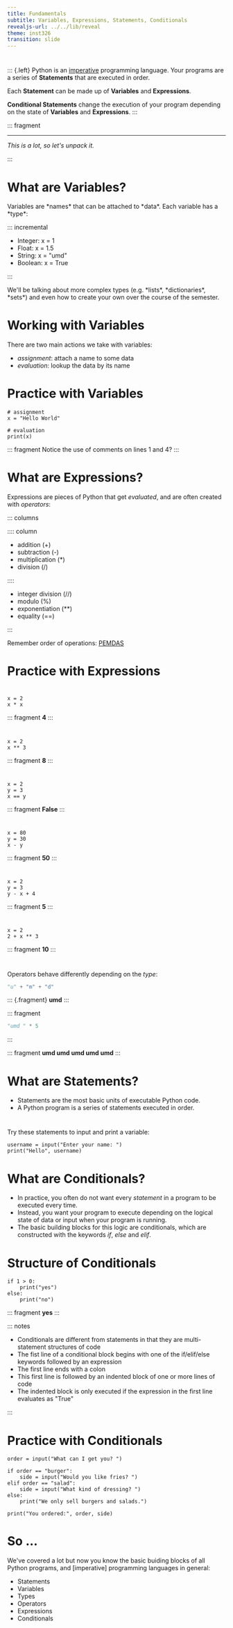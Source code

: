 ```yaml
---
title: Fundamentals
subtitle: Variables, Expressions, Statements, Conditionals
revealjs-url: ../../lib/reveal
theme: inst326
transition: slide
---
```


# 

::: {.left}
Python is an [imperative] programming language. Your programs are a series
of **Statements** that are executed in order.

Each **Statement** can be made up of
**Variables** and **Expressions**.

**Conditional Statements** change the execution
of your program depending on the state of **Variables** and **Expressions**.
:::

::: fragment

---
*This is a lot, so let's unpack it.*

:::

# What are Variables?

<p class="left">
Variables are *names* that can be attached to *data*. Each variable has a *type*:
</p>

::: incremental

* Integer: x = 1
* Float: x = 1.5
* String: x = "umd"
* Boolean: x = True

:::

<p class="left fragment">
We'll be talking about more complex types (e.g. *lists*, *dictionaries*, *sets*) and 
even how to create your own over the course of the semester.
</p>

# Working with Variables

There are two main actions we take with variables:

* *assignment*: attach a name to some data
* *evaluation*: lookup the data by its name

# Practice with Variables

~~~~ {.python .numberLines}
# assignment
x = "Hello World"

# evaluation
print(x) 
~~~~

::: fragment
Notice the use of comments on lines 1 and 4?
:::

# What are Expressions?

Expressions are pieces of Python that get *evaluated*, and are often 
created with *operators*: 

::: columns 

:::: column

- addition (+)
- subtraction (-)
- multiplication (\*)
- division (/)

::::

- integer division (//)
- modulo (%)
- exponentiation (**)
- equality (==)

:::

Remember order of operations: [PEMDAS](https://www.mathsisfun.com/operation-order-pemdas.html)

# Practice with Expressions

# 

~~~ {.python .numberLines}
x = 2 
x * x
~~~

::: fragment
**4**
:::

# 

~~~ {.python .numberLines}
x = 2
x ** 3
~~~ 

::: fragment
**8**
:::

#

~~~ {.python .numberLines}
x = 2 
y = 3
x == y
~~~

::: fragment
**False**
:::

# 

~~~ {.python .numberLines}
x = 80
y = 30
x - y
~~~

::: fragment
**50**
:::

#

~~~ {.python .numberLines}
x = 2
y = 3
y - x + 4
~~~

::: fragment
**5**
:::

# 

~~~ {.python .numberLines}
x = 2
2 + x ** 3
~~~

::: fragment
**10**
:::

# 

Operators behave differently depending on the *type*:

``` python
"u" + "m" + "d"
```

::: {.fragment}
**umd**
:::

::: fragment
```python
"umd " * 5
```
:::

::: fragment
**umd umd umd umd umd**
:::

# What are Statements?

* Statements are the most basic units of executable Python code.
* A Python program is a series of statements executed in order.

#

Try these statements to input and print a variable:

~~~~ {.python .numberLines}
username = input("Enter your name: ")
print("Hello", username)
~~~~

# What are Conditionals?

* In practice, you often do not want every *statement* in a program to be executed every time.
* Instead, you want your program to execute depending on the logical state of data or input when your program is running.
* The basic building blocks for this logic are conditionals, which are constructed with the keywords *if*, *else* and *elif*.

# Structure of Conditionals

``` {.python .numberLines}
if 1 > 0:
    print("yes")
else:
    print("no")
```

::: fragment
**yes**
:::

::: notes
* Conditionals are different from statements in that they are multi-statement structures of code
* The fist line of a conditional block begins with one of the if/elif/else keywords followed by an expression
* The first line ends with a colon
* This first line is followed by an indented block of one or more lines of code
* The indented block is only executed if the expression in the first line evaluates as "True"

:::


# Practice with Conditionals

~~~~ {.python .numberLines}
order = input("What can I get you? ")

if order == "burger":
    side = input("Would you like fries? ")
elif order == "salad":
    side = input("What kind of dressing? ")
else:
    print("We only sell burgers and salads.")

print("You ordered:", order, side)

~~~~

# So ...

<p class="left">
We've covered a lot but now you know the basic buiding blocks of all Python
programs, and [imperative] programming languages in general:
</p>

* Statements
* Variables
* Types
* Operators 
* Expressions
* Conditionals

[imperative]: https://en.wikipedia.org/wiki/Imperative_programming
